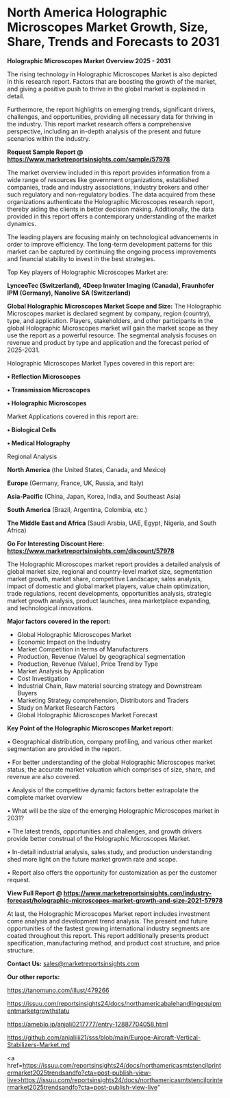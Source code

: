 # North America Holographic Microscopes Market Growth, Size, Share, Trends and Forecasts to 2031

<Strong> Holographic Microscopes Market Overview 2025 - 2031</strong>

The rising technology in Holographic Microscopes Market is also depicted in this research report. Factors that are boosting the growth of the market, and giving a positive push to thrive in the global market is explained in detail.

Furthermore, the report highlights on emerging trends, significant drivers, challenges, and opportunities, providing all necessary data for thriving in the industry. This report market research offers a comprehensive perspective, including an in-depth analysis of the present and future scenarios within the industry.

<strong>Request Sample Report @ <a href=https://www.marketreportsinsights.com/sample/57978>https://www.marketreportsinsights.com/sample/57978</a></strong>

The market overview included in this report provides information from a wide range of resources like government organizations, established companies, trade and industry associations, industry brokers and other such regulatory and non-regulatory bodies. The data acquired from these organizations authenticate the Holographic Microscopes research report, thereby aiding the clients in better decision making. Additionally, the data provided in this report offers a contemporary understanding of the market dynamics.

The leading players are focusing mainly on technological advancements in order to improve efficiency. The long-term development patterns for this market can be captured by continuing the ongoing process improvements and financial stability to invest in the best strategies.

Top Key players of Holographic Microscopes Market are:

<strong>LynceeTec (Switzerland), 4Deep Inwater Imaging (Canada), Fraunhofer IPM (Germany), Nanolive SA (Switzerland)</strong>

<strong><b>Global Holographic Microscopes Market Scope and Size:</b></strong>
The Holographic Microscopes market is declared segment by company, region (country), type, and application. Players, stakeholders, and other participants in the global Holographic Microscopes market will gain the market scope as they use the report as a powerful resource. The segmental analysis focuses on revenue and product by type and application and the forecast period of 2025-2031.

Holographic Microscopes Market Types covered in this report are:

<strong>• Reflection Microscopes

• Transmission Microscopes

• Holographic Microscopes</strong>

Market Applications covered in this report are:

<strong>• Biological Cells

• Medical Holography</strong> 

Regional Analysis

<strong>North America</strong> (the United States, Canada, and Mexico)

<strong>Europe</strong> (Germany, France, UK, Russia, and Italy)

<strong>Asia-Pacific</strong> (China, Japan, Korea, India, and Southeast Asia)

<strong>South America</strong> (Brazil, Argentina, Colombia, etc.)

<strong>The Middle East and Africa</strong> (Saudi Arabia, UAE, Egypt, Nigeria, and South Africa)

<strong>Go For Interesting Discount Here: <a href=https://www.marketreportsinsights.com/discount/57978>https://www.marketreportsinsights.com/discount/57978</a></strong>

The Holographic Microscopes market report provides a detailed analysis of global market size, regional and country-level market size, segmentation market growth, market share, competitive Landscape, sales analysis, impact of domestic and global market players, value chain optimization, trade regulations, recent developments, opportunities analysis, strategic market growth analysis, product launches, area marketplace expanding, and technological innovations.

<strong><b>Major factors covered in the report:</b></strong>
<ul>
  <li>Global Holographic Microscopes Market </li>
  <li>Economic Impact on the Industry</li>
  <li>Market Competition in terms of Manufacturers</li>
  <li>Production, Revenue (Value) by geographical segmentation</li>
  <li>Production, Revenue (Value), Price Trend by Type</li>
  <li>Market Analysis by Application</li>
  <li>Cost Investigation</li>
  <li>Industrial Chain, Raw material sourcing strategy and Downstream Buyers</li>
  <li>Marketing Strategy comprehension, Distributors and Traders</li>
  <li>Study on Market Research Factors</li>
  <li>Global Holographic Microscopes Market Forecast</li>
</ul>

<strong><b>Key Point of the Holographic Microscopes Market report:</b></strong>

• Geographical distribution, company profiling, and various other market segmentation are provided in the report.

• For better understanding of the global Holographic Microscopes market status, the accurate market valuation which comprises of size, share, and revenue are also covered.

• Analysis of the competitive dynamic factors better extrapolate the complete market overview

• What will be the size of the emerging Holographic Microscopes market in 2031?

• The latest trends, opportunities and challenges, and growth drivers provide better construal of the Holographic Microscopes Market.

• In-detail industrial analysis, sales study, and production understanding shed more light on the future market growth rate and scope.

• Report also offers the opportunity for customization as per the customer request.

<strong><b>View Full Report @ <a href=https://www.marketreportsinsights.com/industry-forecast/holographic-microscopes-market-growth-and-size-2021-57978>https://www.marketreportsinsights.com/industry-forecast/holographic-microscopes-market-growth-and-size-2021-57978</a></b></strong>


At last, the Holographic Microscopes Market report includes investment come analysis and development trend analysis. The present and future opportunities of the fastest growing international industry segments are coated throughout this report. This report additionally presents product specification, manufacturing method, and product cost structure, and price structure.

<strong>Contact Us:</strong>
sales@marketreportsinsights.com

<strong>Our other reports:</strong>

<a href=https://tanomuno.com/illust/479266>https://tanomuno.com/illust/479266</a>

<a href=https://issuu.com/reportsinsights24/docs/northamericabalehandlingequipmentmarketgrowthstatu>https://issuu.com/reportsinsights24/docs/northamericabalehandlingequipmentmarketgrowthstatu</a>

<a href=https://ameblo.jp/anjali0217777/entry-12887704058.html>https://ameblo.jp/anjali0217777/entry-12887704058.html</a>

<a href=https://github.com/anjaliiii21/sss/blob/main/Europe-Aircraft-Vertical-Stabilizers-Market.md>https://github.com/anjaliiii21/sss/blob/main/Europe-Aircraft-Vertical-Stabilizers-Market.md</a>

<a href=https://issuu.com/reportsinsights24/docs/northamericasmtstencilprintermarket2025trendsandfo?cta=post-publish-view-live>https://issuu.com/reportsinsights24/docs/northamericasmtstencilprintermarket2025trendsandfo?cta=post-publish-view-live</a>"
